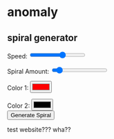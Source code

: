 <head>
	<link rel="stylesheet" href="mainsite.css">
	<script src="gif.js?v=3"></script>
</head>

<body>
  <h1>anomaly</h1>
  <h2>spiral generator</h2>
  <label for="slider1">Speed:</label>
  <input type="range" id="slider1" min="-1" max="1" value="0.2" step="0.1">
  <br>

  <label for="slider2">Spiral Amount:</label>
  <input type="range" id="slider2" min="2" max="24" value="4">
  <br>

  <label for="colorPicker1">Color 1:</label>
  <input type="color" id="colorPicker1" value="#ff0000">
  <br>

  <label for="colorPicker2">Color 2:</label>
  <input type="color" id="colorPicker2" value="#000000">
  <br>
  <button onclick="generateRandomNoise()">Generate Spiral</button>
  <div id="imageContainer"></div>
  <p> test website??? wha?? </p>
</body>

<script>
    const slider1 = document.getElementById('slider1');
    const colorPicker1 = document.getElementById('colorPicker1');
    const slider2 = document.getElementById('slider2');
    const colorPicker2 = document.getElementById('colorPicker2');

	function hexToRgb(hex) {
	    // Remove the hash symbol, if present
	    hex = hex.replace(/^#/, '');
	
	    // Parse the hex value into individual color components
	    var bigint = parseInt(hex, 16);
	    var r = (bigint >> 16) & 255;
	    var g = (bigint >> 8) & 255;
	    var b = bigint & 255;
	
	    // Return the RGB values as an object
	    return [r,g,b];
	}
	
  document.addEventListener('DOMContentLoaded', function () {
    // Find the div with the class 'wrapper'
    var wrapperDiv = document.querySelector('.wrapper');

    // Check if the wrapperDiv is found
    if (wrapperDiv) {
        // Find and remove the header element within the wrapper
        var headerElement = wrapperDiv.querySelector('header');
        if (headerElement) {
            headerElement.remove();
        }

        // Find and remove the footer element within the wrapper
        var footerElement = wrapperDiv.querySelector('footer');
        if (footerElement) {
            footerElement.remove();
        }
    }
});
  function getDistance(x1,x2,y1,y2) {
    var a = x2 - x1;
    var b = y2 - y1;
    
    var c = Math.sqrt( a*a + b*b );
    return c;
  }

  function angle(cx, cy, ex, ey) {
    var dy = ey - cy;
    var dx = ex - cx;
    var theta = Math.atan2(dy, dx); // range (-PI, PI]
    theta *= 180 / Math.PI; // rads to degs, range (-180, 180]
    //if (theta < 0) theta = 360 + theta; // range [0, 360)
    return (theta+360) % 360;
  }
  function lerpcolor(clr1,clr2, fac) {
    return [clr1[0]*(1-fac) + clr2[0]*fac,clr1[1]*(1-fac) + clr2[1]*fac,clr1[2]*(1-fac) + clr2[2]*fac];
  }

	function mod(n, m) {
	  return ((n % m) + m) % m;
	}
  function generateRandomNoise() {
  // Create a canvas element
    var gif = new GIF({
	  workers: 2,
	  quality: 10
	});
	var growthFactor = slider1.value * 0.1;
	var angleFactor = 360.0/slider2.value;
	var hueShiftFactor = -0.1;
	var clr1 = hexToRgb(colorPicker1.value);
	var clr2 = hexToRgb(colorPicker2.value);
	  for (let i = 0; i < 100; i++) {
	    var canvas = document.createElement("canvas");
	    canvas.width = 128;
	    canvas.height = 128;
	    var ctx = canvas.getContext("2d");
	
	    
	    // Generate random noise
	    for (var x = 0; x < 128; x++) {
	      for (var y = 0; y < 128; y++) {
	        var d = getDistance(x,64,y,64);
	        var a = angle(x,y,64,64);
	
	        
	        
	        var dist = ((d/64.0)+(a/angleFactor));
	        
	        var randomValue = Math.floor(Math.random() * 256);
	        var v = i*growthFactor;
		var f = (dist+v);
	        
		var l = mod(f,1.0);
	        var clr = lerpcolor(clr1,clr2,l);
		if (l < 0) {
			clr = [0,0,255];
		}
		
	        ctx.fillStyle = "rgb(" + Math.floor(clr[0]) + "," + Math.floor(clr[1]) + "," + Math.floor(clr[2]) + ")";
	        ctx.fillRect(x, y, 1, 1);
	      }
	    }
  	
	
	// or a canvas element
		gif.addFrame(canvas, {delay: 20});
	  }
	gif.on('finished', function(blob) {
	  var image = new Image();
	  image.src = URL.createObjectURL(blob);
	
	  var imageContainer = document.getElementById("imageContainer");
	  imageContainer.innerHTML = '';
	  imageContainer.appendChild(image);
	});
	
	gif.render();
    // Create an image element and set its source to the canvas data URL
    	/*var image = new Image();
	image.src = canvas.toDataURL();
	
	// Append the image to the HTML container
	var imageContainer = document.getElementById("imageContainer");
	imageContainer.innerHTML = '';
	imageContainer.appendChild(image);*/
  }
</script>
